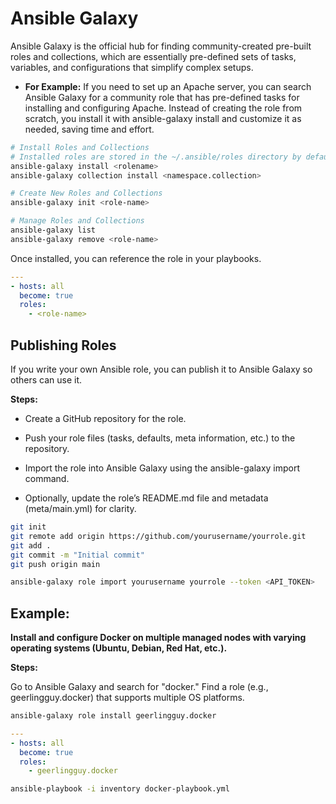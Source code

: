 # Ansible Galaxy

Ansible Galaxy is the official hub for finding community-created pre-built roles and collections, which are essentially pre-defined sets of tasks, variables, and configurations that simplify complex setups.

- **For Example:** If you need to set up an Apache server, you can search Ansible Galaxy for a community role that has pre-defined tasks for installing and configuring Apache. Instead of creating the role from scratch, you install it with ansible-galaxy install and customize it as needed, saving time and effort.

```bash
# Install Roles and Collections
# Installed roles are stored in the ~/.ansible/roles directory by default.
ansible-galaxy install <rolename>
ansible-galaxy collection install <namespace.collection>

# Create New Roles and Collections
ansible-galaxy init <role-name>

# Manage Roles and Collections
ansible-galaxy list
ansible-galaxy remove <role-name>
```

Once installed, you can reference the role in your playbooks.
```yaml
---
- hosts: all
  become: true
  roles:
    - <role-name>
```

## Publishing Roles

If you write your own Ansible role, you can publish it to Ansible Galaxy so others can use it.

**Steps:**

- Create a GitHub repository for the role.

- Push your role files (tasks, defaults, meta information, etc.) to the repository.

- Import the role into Ansible Galaxy using the ansible-galaxy import command.

- Optionally, update the role’s README.md file and metadata (meta/main.yml) for clarity.

```bash
git init
git remote add origin https://github.com/yourusername/yourrole.git
git add .
git commit -m "Initial commit"
git push origin main

ansible-galaxy role import yourusername yourrole --token <API_TOKEN>
```

## Example:

**Install and configure Docker on multiple managed nodes with varying operating systems (Ubuntu, Debian, Red Hat, etc.).**

**Steps:**

Go to Ansible Galaxy and search for "docker." Find a role (e.g., geerlingguy.docker) that supports multiple OS platforms.

```bash
ansible-galaxy role install geerlingguy.docker
```
```yaml
---
- hosts: all
  become: true
  roles:
    - geerlingguy.docker
```
```bash
ansible-playbook -i inventory docker-playbook.yml
```





